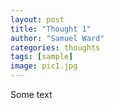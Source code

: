 ```yaml
---
layout: post
title: "Thought 1"
author: "Samuel Ward"
categories: thoughts
tags: [sample]
image: pic1.jpg
---
```


Some text